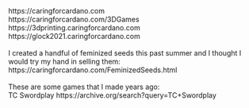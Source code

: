 <html>
<head>
     https://caringforcardano.com<br>
     https://caringforcardano.com/3DGames<br>
     https://3dprinting.caringforcardano.com<br>
     https://glock2021.caringforcardano.com<br>
</head>
<body>
     <br>
     I created a handful of feminized seeds this past summer and I thought I would try my hand in selling them: 
     <br>
     https://caringforcardano.com/FeminizedSeeds.html<br>
     <br>
     These are some games that I made years ago:<br>
     TC Swordplay
     https://archive.org/search?query=TC+Swordplay<br>
     
</body>
</html>
